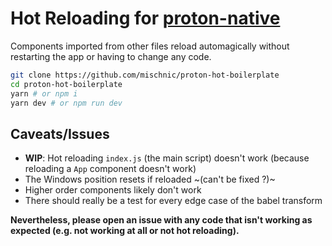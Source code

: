 # Hot Reloading for [proton-native](https://github.com/kusti8/proton-native)

Components imported from other files reload automagically without restarting the app or having to change any code.

```sh
git clone https://github.com/mischnic/proton-hot-boilerplate
cd proton-hot-boilerplate
yarn # or npm i
yarn dev # or npm run dev
```

## Caveats/Issues

- **WIP**: Hot reloading `index.js` (the main script) doesn't work (because reloading a `App` component doesn't work)
- The Windows position resets if reloaded ~(can't be fixed ?)~
- Higher order components likely don't work
- There should really be a test for every edge case of the babel transform

**Nevertheless, please open an issue with any code that isn't working as expected (e.g. not working at all or not hot reloading).**
